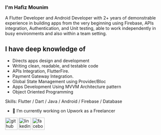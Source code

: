 ### I'm Hafiz Mounim 
A Flutter Developer and Android Developer with 2+ years of demonstrable experience in building apps from the very beginning using Firebase, APIs integration, Authentication, and Unit testing, able to work independently in busy environments and also within a team setting.

## I have deep knowledge of 
- Directs apps design and development 
- Writing clean, readable, and testable code
- APIs Integration, FlutterFire. 
- Payment Gateway Integration. 
- Global State Management using Provider/Bloc 
- Apps Development Using MVVM Architecture pattern
- Object Oriented Programming

Skills: Flutter / Dart / Java / Android / Firebase / Database

- 🔭 I’m currently working on Upwork as a Freelancer 


[<img src='https://cdn.jsdelivr.net/npm/simple-icons@3.0.1/icons/github.svg' alt='github' height='40'>](https://github.com/MounimNaeem)  [<img src='https://cdn.jsdelivr.net/npm/simple-icons@3.0.1/icons/linkedin.svg' alt='linkedin' height='40'>](https://www.linkedin.com/in/hafiz-mounim-naeem-7a5207221/)  [<img src='https://cdn.jsdelivr.net/npm/simple-icons@3.0.1/icons/facebook.svg' alt='facebook' height='40'>](https://www.facebook.com/mounim.naeem)  

